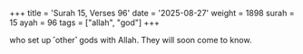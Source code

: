 +++
title = 'Surah 15, Verses 96'
date = '2025-08-27'
weight = 1898
surah = 15
ayah = 96
tags = ["allah", "god"]
+++

who set up ˹other˺ gods with Allah. They will soon come to know.